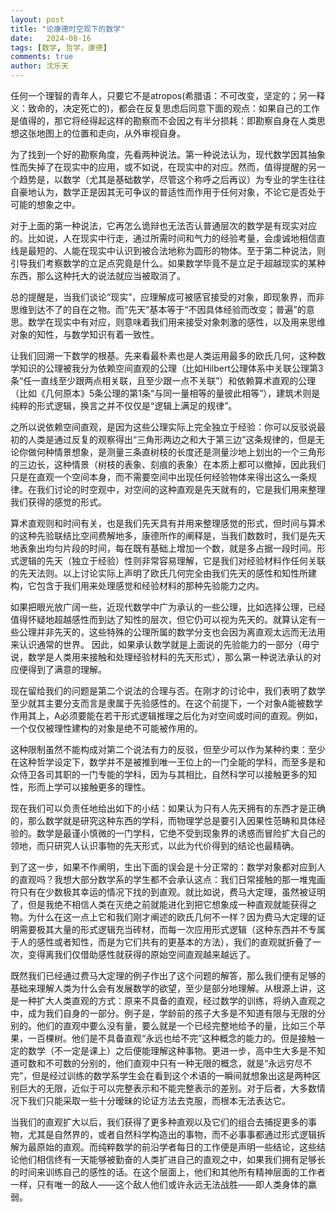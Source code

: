 ```yaml
---
layout: post
title: "论康德时空观下的数学"
date:   2024-08-16
tags: [数学, 哲学，康德]
comments: true
author: 沈乐天
---
```

任何一个理智的青年人，只要它不是atropos(希腊语：不可改变，坚定的；另一释义：致命的，决定死亡的)，都会在反复思虑后同意下面的观点：如果自己的工作是值得的，那它将经得起这样的勘察而不会因之有半分损耗：即勘察自身在人类思想这张地图上的位置和走向，从外审视自身。

为了找到一个好的勘察角度，先看两种说法。第一种说法认为，现代数学因其抽象性而失掉了在现实中的应用，或不如说，在现实中的对应。然而，值得提醒的另一个趋势是，以数学（尤其是基础数学，尽管这个称呼之后再议）为专业的学生往往自豪地认为，数学正是因其无可争议的普适性而作用于任何对象，不论它是否处于可能的想象之中。

对于上面的第一种说法，它再怎么诡辩也无法否认普通层次的数学是有现实对应的。比如说，人在现实中行走，通过所需时间和气力的经验考量，会虔诚地相信直线是最短的、人能在现实中认识到被合法地称为圆形的物体。至于第二种说法，则引导我们考察数学的立足点究竟是什么。如果数学毕竟不是立足于超越现实的某种东西，那么这种托大的说法就应当被取消了。

总的提醒是，当我们谈论“现实”，应理解成可被感官接受的对象，即现象界，而非思维到达不了的自在之物。而“先天”基本等于“不因具体经验而改变；普遍”的意思。数学在现实中有对应，则意味着我们用来接受对象刺激的感性，以及用来思维对象的知性，与数学知识有着一致性。

让我们回溯一下数学的根基。先来看最朴素也是人类运用最多的欧氏几何，这种数学知识的公理被我分为依赖空间直观的公理（比如Hilbert公理体系中关联公理第3条“任一直线至少跟两点相关联，且至少跟一点不关联”）和依赖算术直观的公理（比如《几何原本》5条公理的第1条“与同一量相等的量彼此相等”），建筑术则是纯粹的形式逻辑，换言之并不仅仅是“逻辑上满足的规律”。

之所以说依赖空间直观，是因为这些公理实际上完全独立于经验：你可以反驳说最初的人类是通过反复的观察得出“三角形两边之和大于第三边”这条规律的，但是无论你做何种情景想象，是测量三条直树枝的长度还是测量沙地上划出的一个三角形的三边长，这种情景（树枝的表象、刻痕的表象）在本质上都可以撤掉，因此我们只是在直观一个空间本身，而不需要空间中出现任何经验物体来得出这么一条规律。在我们讨论的时空观中，对空间的这种直观是先天就有的，它是我们用来整理我们获得的感觉的形式。

算术直观则和时间有关，也是我们先天具有并用来整理感觉的形式，但时间与算术的这种先验联结比空间费解地多，康德所作的阐释是，当我们数数时，我们是先天地表象出均匀片段的时间，每在既有基础上增加一个数，就是多占据一段时间。形式逻辑的先天（独立于经验）性则非常容易理解，它是我们对经验材料作任何关联的先天法则。以上讨论实际上声明了欧氏几何完全由我们先天的感性和知性所建构，它包含于我们用来处理感觉和经验材料的那种先验能力之内。

如果把眼光放广阔一些，近现代数学中广为承认的一些公理，比如选择公理，已经值得怀疑地超越感性而到达了知性的层次，但它仍可以视为先天的。就算认定有一些公理并非先天的，这些特殊的公理所属的数学分支也会因为离直观太远而无法用来认识通常的世界。
因此，如果承认数学就是上面说的先验能力的一部分（毋宁说，数学是人类用来接触和处理经验材料的先天形式），那么第一种说法承认的对应便得到了满意的理解。

现在留给我们的问题是第二个说法的合理与否。在刚才的讨论中，我们表明了数学至少就其主要分支而言是隶属于先验感性的。在这个前提下，一个对象A能被数学作用其上，A必须要能在若干形式逻辑推理之后化为对空间或时间的直观。例如，一个仅仅被理性建构的对象是绝不可能被作用的。

这种限制虽然不能构成对第二个说法有力的反驳，但至少可以作为某种约束：至少在这种哲学设定下，数学并不是被推到唯一王位上的一门全能的学科，而至多是和众侍卫各司其职的一门专能的学科，因为与其相比，自然科学可以接触更多的知性，形而上学可以接触更多的理性。

现在我们可以负责任地给出如下的小结：如果认为只有人先天拥有的东西才是正确的，那么数学就是研究这种东西的学科，而物理学总是要引入因果性范畴和具体经验的。数学是最谨小慎微的一门学科，它绝不受到现象界的诱惑而冒险扩大自己的领地，而只研究人认识事物的先天形式，以此为代价得到的结论也最精确。

到了这一步，如果不作阐明，生出下面的误会是十分正常的：数学对象都对应到人的直观吗？我想大部分数学系的学生都不会承认这点：我们日常接触的那一堆鬼画符只有在少数极其幸运的情况下找的到直观。就比如说，费马大定理，虽然被证明了，但是我绝不相信人类在灭绝之前就能进化到把它想象成一种直观就能获得之物。为什么在这一点上它和我们刚才阐述的欧氏几何不一样？因为费马大定理的证明需要极其大量的形式逻辑充当砖材，而每一次应用形式逻辑（这种东西并不专属于人的感性或者知性，而是为它们共有的更基本的方法），我们的直观就折叠了一次，变得离我们仅借助感性就获得的原始空间直观越来越远了。

既然我们已经通过费马大定理的例子作出了这个问题的解答，那么我们便有足够的基础来理解人类为什么会有发展数学的欲望，至少是部分地理解。从根源上讲，这是一种扩大人类直观的方式：原来不具备的直观，经过数学的训练，将纳入直观之中，成为我们自身的一部分。例子是，学龄前的孩子大多是不知道有限与无限的分别的。他们的直观中要么没有量，要么就是一个已经完整地给予的量，比如三个苹果，一百棵树。他们是不具备直观“永远也给不完”这种概念的能力的。但是接触一定的数学（不一定是课上）之后便能理解这种事物。更进一步，高中生大多是不知道可数和不可数的分别的，他们直观中只有一种无限的概念，就是“永远穷尽不完”，但是经过训练的数学系学生会在看到这个术语的一瞬间就想象出这是两种区别巨大的无限，近似于可以完整表示和不能完整表示的差别。对于后者，大多数情况下我们只能采取一些十分暧昧的论证方法去克服，而根本无法表达它。

当我们的直观扩大以后，我们获得了更多种直观以及它们的组合去捕捉更多的事物，尤其是自然界的，或者自然科学构造出的事物，而不必事事都通过形式逻辑拆解为最原始的直观。而纯粹数学的前沿学者每日的工作便是声明一些结论，这些结论他们相信终有一天能够被勤奋的人类扩进自己的直观之中，如果我们拥有足够长的时间来训练自己的感性的话。在这个层面上，他们和其他所有精神层面的工作者一样，只有唯一的敌人——这个敌人他们或许永远无法战胜——即人类身体的羸弱。
